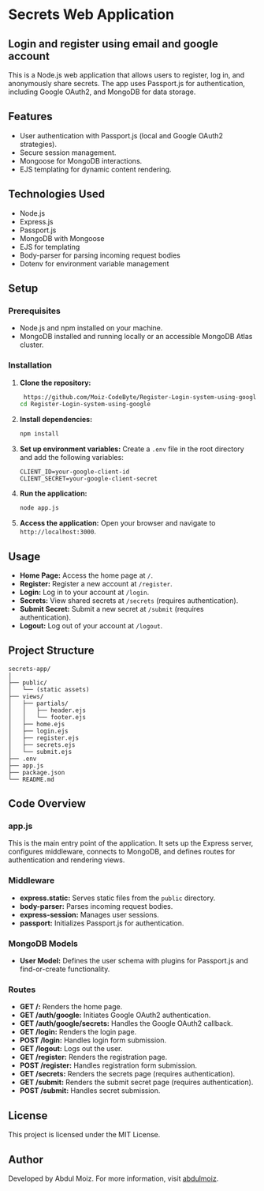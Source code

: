 
# Secrets Web Application

## Login and register using email and google account

This is a Node.js web application that allows users to register, log in, and anonymously share secrets. The app uses Passport.js for authentication, including Google OAuth2, and MongoDB for data storage.

## Features

- User authentication with Passport.js (local and Google OAuth2 strategies).
- Secure session management.
- Mongoose for MongoDB interactions.
- EJS templating for dynamic content rendering.

## Technologies Used

- Node.js
- Express.js
- Passport.js
- MongoDB with Mongoose
- EJS for templating
- Body-parser for parsing incoming request bodies
- Dotenv for environment variable management

## Setup

### Prerequisites

- Node.js and npm installed on your machine.
- MongoDB installed and running locally or an accessible MongoDB Atlas cluster.

### Installation

1. **Clone the repository:**
   ```bash
    https://github.com/Moiz-CodeByte/Register-Login-system-using-google.git
   cd Register-Login-system-using-google
   ```

2. **Install dependencies:**
   ```bash
   npm install
   ```

3. **Set up environment variables:**
   Create a `.env` file in the root directory and add the following variables:
   ```env
   CLIENT_ID=your-google-client-id
   CLIENT_SECRET=your-google-client-secret
   ```

4. **Run the application:**
   ```bash
   node app.js
   ```

5. **Access the application:**
   Open your browser and navigate to `http://localhost:3000`.

## Usage

- **Home Page:** Access the home page at `/`.
- **Register:** Register a new account at `/register`.
- **Login:** Log in to your account at `/login`.
- **Secrets:** View shared secrets at `/secrets` (requires authentication).
- **Submit Secret:** Submit a new secret at `/submit` (requires authentication).
- **Logout:** Log out of your account at `/logout`.

## Project Structure

```
secrets-app/
│
├── public/
│   └── (static assets)
├── views/
│   ├── partials/
│   │   ├── header.ejs
│   │   └── footer.ejs
│   ├── home.ejs
│   ├── login.ejs
│   ├── register.ejs
│   ├── secrets.ejs
│   └── submit.ejs
├── .env
├── app.js
├── package.json
└── README.md
```

## Code Overview

### app.js

This is the main entry point of the application. It sets up the Express server, configures middleware, connects to MongoDB, and defines routes for authentication and rendering views.

### Middleware

- **express.static:** Serves static files from the `public` directory.
- **body-parser:** Parses incoming request bodies.
- **express-session:** Manages user sessions.
- **passport:** Initializes Passport.js for authentication.

### MongoDB Models

- **User Model:** Defines the user schema with plugins for Passport.js and find-or-create functionality.

### Routes

- **GET /:** Renders the home page.
- **GET /auth/google:** Initiates Google OAuth2 authentication.
- **GET /auth/google/secrets:** Handles the Google OAuth2 callback.
- **GET /login:** Renders the login page.
- **POST /login:** Handles login form submission.
- **GET /logout:** Logs out the user.
- **GET /register:** Renders the registration page.
- **POST /register:** Handles registration form submission.
- **GET /secrets:** Renders the secrets page (requires authentication).
- **GET /submit:** Renders the submit secret page (requires authentication).
- **POST /submit:** Handles secret submission.

## License

This project is licensed under the MIT License.
## Author
Developed by Abdul Moiz. For more information, visit [abdulmoiz](https://abdulmoiz.net).



